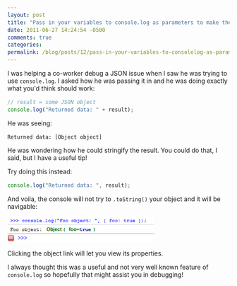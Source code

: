 ```yaml
---
layout: post
title: "Pass in your variables to console.log as parameters to make them navigable"
date: 2011-06-27 14:24:54 -0500
comments: true
categories:
permalink: /blog/posts/12/pass-in-your-variables-to-consolelog-as-parameters
---
```


I was helping a co-worker debug a JSON issue when I saw he was trying to use `console.log`. I asked how he was passing it in and he was doing exactly what you'd think should work:

```js
// result = some JSON object
console.log("Returned data: " + result);
```

He was seeing:

    Returned data: [Object object]

He was wondering how he could stringify the result. You could do that, I said, but I have a useful tip!

Try doing this instead:

```js
console.log("Returned data: ", result);
```

And voila, the console will not try to `.toString()` your object and it will be navigable:

![Firebug Console Example](/blog/images/9.png)

Clicking the object link will let you view its properties.

I always thought this was a useful and not very well known feature of `console.log` so hopefully that might assist you in debugging!